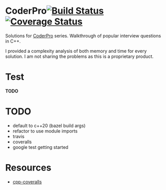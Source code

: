 # CoderPro[![Build Status](https://www.travis-ci.com/sugarraysam/coderpro-cpp.svg?branch=main)](https://www.travis-ci.com/sugarraysam/coderpro-cpp) [![Coverage Status](https://coveralls.io/repos/github/sugarraysam/coderpro-cpp/badge.svg?branch=main)](https://coveralls.io/github/sugarraysam/coderpro-cpp?branch=main)

Solutions for [CoderPro](https://www.techseries.dev/products/coderpro) series. Walkthrough of popular interview questions in C++.

I provided a complexity analysis of both memory and time for every solution. I am not sharing the problems as this is a proprietary product.


# Test

**TODO**

# TODO

- default to c++20 (bazel build args)
- refactor to use module imports
- travis
- coveralls
- google test getting started

# Resources

- [cpp-coveralls](https://github.com/eddyxu/cpp-coveralls)
